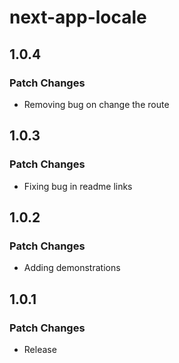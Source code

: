 # next-app-locale

## 1.0.4

### Patch Changes

- Removing bug on change the route

## 1.0.3

### Patch Changes

- Fixing bug in readme links

## 1.0.2

### Patch Changes

- Adding demonstrations

## 1.0.1

### Patch Changes

- Release
